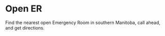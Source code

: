 # Open ER

Find the nearest open Emergency Room in southern Manitoba, call ahead, and get directions.